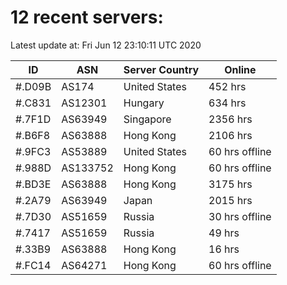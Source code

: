 # 12 recent servers:

Latest update at: Fri Jun 12 23:10:11 UTC 2020

| ID | ASN | Server Country | Online |
| -- | --- | -------------- | ------ |
| #.D09B | AS174 | United States | 452 hrs |
| #.C831 | AS12301 | Hungary | 634 hrs |
| #.7F1D | AS63949 | Singapore | 2356 hrs |
| #.B6F8 | AS63888 | Hong Kong | 2106 hrs |
| #.9FC3 | AS53889 | United States | 60 hrs offline |
| #.988D | AS133752 | Hong Kong | 60 hrs offline |
| #.BD3E | AS63888 | Hong Kong | 3175 hrs |
| #.2A79 | AS63949 | Japan | 2015 hrs |
| #.7D30 | AS51659 | Russia | 30 hrs offline |
| #.7417 | AS51659 | Russia | 49 hrs |
| #.33B9 | AS63888 | Hong Kong | 16 hrs |
| #.FC14 | AS64271 | Hong Kong | 60 hrs offline |

